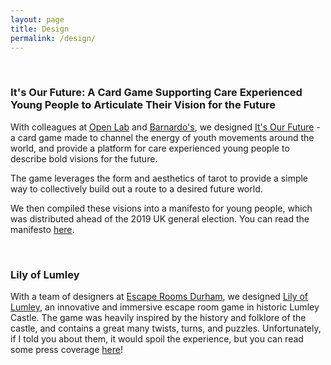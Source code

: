 ```yaml
---
layout: page
title: Design
permalink: /design/
---
```

<br/>

### It's Our Future: A Card Game Supporting Care Experienced Young People to Articulate Their Vision for the Future

With colleagues at [Open Lab](https://openlab.ncl.ac.uk/) and [Barnardo's](https://www.barnardos.org.uk/its-our-future), we designed [It's Our Future](https://openlab.ncl.ac.uk/research/it%E2%80%99s-our-future-putting-young-people-at-the-centre-of-building-their-future/) - a card game made to channel the energy of youth movements around the world, and provide a platform for care experienced young people to describe bold visions for the future.

The game leverages the form and aesthetics of tarot to provide a simple way to collectively build out a route to a desired future world.

We then compiled these visions into a manifesto for young people, which was distributed ahead of the 2019 UK general election. You can read the manifesto [here](https://www.barnardos.org.uk/sites/default/files/uploads/%23ItsOurFuture%20-%20Let%27s%20build%20it%20together_1.pdf).

<br/>

### Lily of Lumley

With a team of designers at [Escape Rooms Durham](https://www.escapedurham.co.uk/), we designed [Lily of Lumley](https://www.escapedurham.co.uk/lilyoflumley), an innovative and immersive escape room game in historic Lumley Castle. The game was heavily inspired by the history and folklore of the castle, and contains a great many twists, turns, and puzzles. Unfortunately, if I told you about them, it would spoil the experience, but you can read some press coverage [here](https://www.chroniclelive.co.uk/whats-on/whats-on-news/look-inside-lumley-castle-escape-15819793)!
